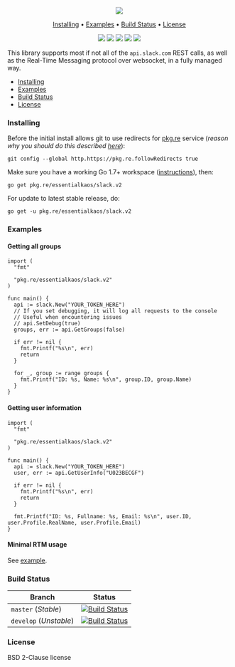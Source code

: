 <p align="center"><a href="#readme"><img src="https://gh.kaos.io/slack.svg"/></a></p>

<p align="center"><a href="#installing">Installing</a> • <a href="#examples">Examples</a> • <a href="#build-status">Build Status</a> • <a href="#license">License</a></p>

<p align="center">
  <a href="https://godoc.org/pkg.re/essentialkaos/slack.v2"><img src="https://godoc.org/github.com/essentialkaos/slack?status.svg"></a>
  <a href="https://goreportcard.com/report/github.com/essentialkaos/slack"><img src="https://goreportcard.com/badge/github.com/essentialkaos/slack"></a>
  <a href="https://codebeat.co/projects/github-com-essentialkaos-slack-master"><img src="https://codebeat.co/badges/ebb05788-d2f3-4299-80cd-0dcb84e55e4d"></a>
  <a href="https://travis-ci.org/essentialkaos/slack"><img src="https://travis-ci.org/essentialkaos/slack.svg"></a>
  <a href="#license"><img src="https://gh.kaos.io/bsd.svg"></a>
</p>

This library supports most if not all of the `api.slack.com` REST calls, as well as the Real-Time Messaging protocol over websocket, in a fully managed way.

* [Installing](#installing)
* [Examples](#examples)
* [Build Status](#build-status)
* [License](#license)

### Installing

Before the initial install allows git to use redirects for [pkg.re](https://github.com/essentialkaos/pkgre) service (_reason why you should do this described [here](https://github.com/essentialkaos/pkgre#git-support)_):

```
git config --global http.https://pkg.re.followRedirects true
```

Make sure you have a working Go 1.7+ workspace ([instructions](https://golang.org/doc/install)), then:

```
go get pkg.re/essentialkaos/slack.v2
```

For update to latest stable release, do:

```
go get -u pkg.re/essentialkaos/slack.v2
```

### Examples

#### Getting all groups

```golang
import (
  "fmt"

  "pkg.re/essentialkaos/slack.v2"
)

func main() {
  api := slack.New("YOUR_TOKEN_HERE")
  // If you set debugging, it will log all requests to the console
  // Useful when encountering issues
  // api.SetDebug(true)
  groups, err := api.GetGroups(false)

  if err != nil {
    fmt.Printf("%s\n", err)
    return
  }

  for _, group := range groups {
    fmt.Printf("ID: %s, Name: %s\n", group.ID, group.Name)
  }
}
```

#### Getting user information

```golang
import (
  "fmt"

  "pkg.re/essentialkaos/slack.v2"
)

func main() {
  api := slack.New("YOUR_TOKEN_HERE")
  user, err := api.GetUserInfo("U023BECGF")

  if err != nil {
    fmt.Printf("%s\n", err)
    return
  }

  fmt.Printf("ID: %s, Fullname: %s, Email: %s\n", user.ID, user.Profile.RealName, user.Profile.Email)
}
```

#### Minimal RTM usage

See [example](examples/websocket/websocket.go).

### Build Status

| Branch | Status |
|------------|--------|
| `master` (_Stable_) | [![Build Status](https://travis-ci.org/essentialkaos/slack.svg?branch=master)](https://travis-ci.org/essentialkaos/slack) |
| `develop` (_Unstable_) | [![Build Status](https://travis-ci.org/essentialkaos/slack.svg?branch=develop)](https://travis-ci.org/essentialkaos/slack) |

### License

BSD 2-Clause license
